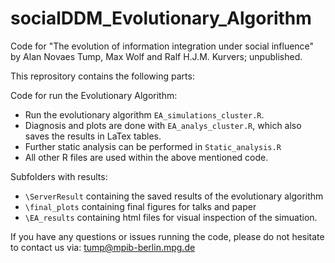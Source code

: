 # socialDDM_Evolutionary_Algorithm
Code for "The evolution of information integration  under social influence" by Alan Novaes Tump, Max Wolf and Ralf H.J.M. Kurvers; unpublished.


This reprository contains the following parts:

Code for run the Evolutionary Algorithm:
- Run the evolutionary algorithm `EA_simulations_cluster.R`.
- Diagnosis and plots are done with `EA_analys_cluster.R`, which also saves the results in LaTex tables.
- Further static analysis can be performed in `Static_analysis.R` 
- All other R files are used within the above mentioned code.

Subfolders with results:
- `\ServerResult` containing the saved results of the evolutionary algorithm
- `\final_plots` containing final figures for talks and paper
- `\EA_results` containing html files for visual inspection of the simuation.

If you have any questions or issues running the code, please do not hesitate to contact us via: tump@mpib-berlin.mpg.de
